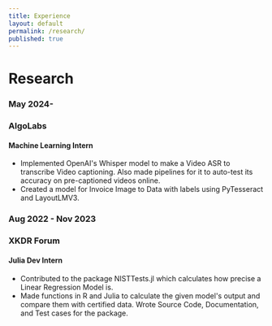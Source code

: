```yaml
---
title: Experience
layout: default
permalink: /research/
published: true
---
```

# Research


### May 2024-

### AlgoLabs
#### Machine Learning Intern

- Implemented OpenAI's Whisper model to make a Video ASR to transcribe Video captioning. Also made pipelines for it to auto-test its accuracy on pre-captioned videos online.
- Created a model for Invoice Image to Data with labels using PyTesseract and LayoutLMV3. 


### Aug 2022 - Nov 2023

### XKDR Forum
#### Julia Dev Intern

- Contributed to the package NISTTests.jl which calculates how precise a Linear Regression Model is.
- Made functions in R and Julia to calculate the given model's output and compare them with certified data. Wrote Source Code, Documentation, and Test cases for the package.
